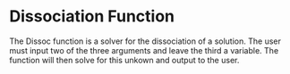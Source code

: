# Dissociation Function
The Dissoc function is a solver for the dissociation of a solution. The user must input two of the three arguments and leave the third a variable. The function will then solve for this unkown and output to the user. 
